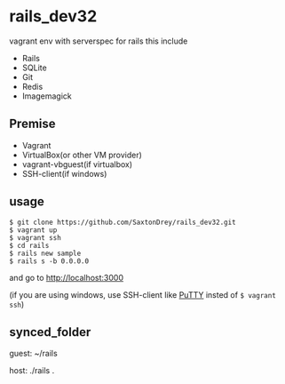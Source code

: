 # rails_dev32
vagrant env with serverspec for rails
this include
- Rails
- SQLite
- Git
- Redis
- Imagemagick

## Premise
- Vagrant
- VirtualBox(or other VM provider)
- vagrant-vbguest(if virtualbox)
- SSH-client(if windows)

## usage
```
$ git clone https://github.com/SaxtonDrey/rails_dev32.git
$ vagrant up
$ vagrant ssh
$ cd rails
$ rails new sample
$ rails s -b 0.0.0.0
```
and go to [http://localhost:3000](http://localhost:3000)

(if you are using windows, use SSH-client like [PuTTY](http://www.chiark.greenend.org.uk/~sgtatham/putty/) insted of ```$ vagrant ssh```)


## synced_folder
guest: ~/rails

host:  ./rails .

